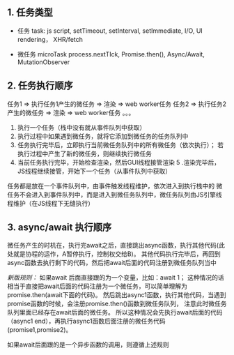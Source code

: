 ## 1. 任务类型
* 任务 task:
js script, setTimeout, setInterval, setImmediate, I/O, UI rendering， XHR/fetch

* 微任务 microTask
process.nextTIck, Promise.then(), Async/Await, MutationObserver

## 2. 任务执行顺序
任务1 => 执行任务1产生的微任务 => 渲染 => web worker任务 
任务2 => 执行任务2产生的微任务 => 渲染 => web worker任务 。。。

1. 执行一个任务（栈中没有就从事件队列中获取）
2. 执行过程中如果遇到微任务，就将它添加到微任务的任务队列中
3. 任务执行完毕后，立即执行当前微任务队列中的所有微任务（依次执行）；
   若执行过程中产生了新的微任务，则继续执行微任务
4. 当前任务执行完毕，开始检查渲染，然后GUI线程接管渲染
5 .渲染完毕后，JS线程继续接管，开始下一个任务（从事件队列中获取）

任务都是放在一个事件队列中，由事件触发线程维护，依次进入到执行栈中的
微任务不会进入到事件队列中，而是进入到微任务队列中，微任务队列由JS引擎线程维护（在JS线程下无缝执行）

## 3. async/await 执行顺序
微任务产生的时机在，执行完await之后，直接跳出async函数，执行其他代码(此处就是协程的运作，A暂停执行，控制权交给B)。
其他代码执行完毕后，再回到async函数去执行剩下的代码，然后把await后面的代码注册到微任务队列当中

*新版规则：*
如果await 后面直接跟的为一个变量，比如：await 1；
这种情况的话相当于直接把await后面的代码注册为一个微任务，可以简单理解为promise.then(await下面的代码)。
然后跳出async1函数，执行其他代码，当遇到promise函数的时候，会注册promise.then()函数到微任务队列，
注意此时微任务队列里面已经存在await后面的微任务。
所以这种情况会先执行await后面的代码（async1 end），再执行async1函数后面注册的微任务代码(promise1,promise2)。

如果await后面跟的是一个异步函数的调用，则遵循上述规则
